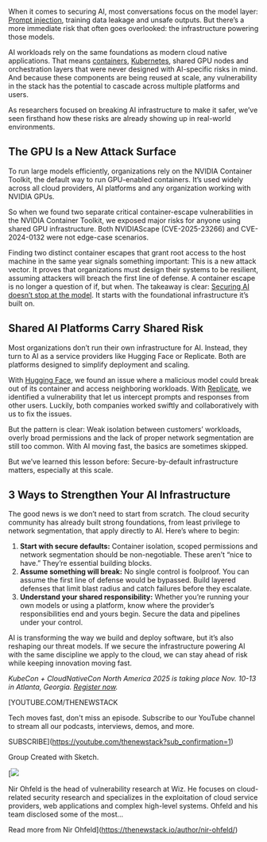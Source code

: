 When it comes to securing AI, most conversations focus on the model layer: [Prompt injection](https://thenewstack.io/6-key-security-risks-in-llms-a-platform-engineers-guide/), training data leakage and unsafe outputs. But there’s a more immediate risk that often goes overlooked: the infrastructure powering those models.

AI workloads rely on the same foundations as modern cloud native applications. That means [containers](https://thenewstack.io/introduction-to-containers/), [Kubernetes](https://thenewstack.io/kubernetes/), shared GPU nodes and orchestration layers that were never designed with AI-specific risks in mind. And because these components are being reused at scale, any vulnerability in the stack has the potential to cascade across multiple platforms and users.

As researchers focused on breaking AI infrastructure to make it safer, we’ve seen firsthand how these risks are already showing up in real-world environments.

## **The GPU Is a New Attack Surface**

To run large models efficiently, organizations rely on the NVIDIA Container Toolkit, the default way to run GPU-enabled containers. It’s used widely across all cloud providers, AI platforms and any organization working with NVIDIA GPUs.

So when we found two separate critical container-escape vulnerabilities in the NVIDIA Container Toolkit, we exposed major risks for anyone using shared GPU infrastructure. Both NVIDIAScape (CVE-2025-23266) and CVE-2024-0132 were not edge-case scenarios.

Finding two distinct container escapes that grant root access to the host machine in the same year signals something important: This is a new attack vector. It proves that organizations must design their systems to be resilient, assuming attackers will breach the first line of defense. A container escape is no longer a question of if, but when. The takeaway is clear: [Securing AI doesn’t stop at the model](https://thenewstack.io/evil-models-and-exploits-when-ai-becomes-the-attacker/). It starts with the foundational infrastructure it’s built on.

## **Shared AI Platforms Carry Shared Risk**

Most organizations don’t run their own infrastructure for AI. Instead, they turn to AI as a service providers like Hugging Face or Replicate. Both are platforms designed to simplify deployment and scaling.

With [Hugging Face](https://www.wiz.io/blog/wiz-and-hugging-face-address-risks-to-ai-infrastructure), we found an issue where a malicious model could break out of its container and access neighboring workloads. With [Replicate](https://www.wiz.io/blog/wiz-research-discovers-critical-vulnerability-in-replicate), we identified a vulnerability that let us intercept prompts and responses from other users. Luckily, both companies worked swiftly and collaboratively with us to fix the issues.

But the pattern is clear: Weak isolation between customers’ workloads, overly broad permissions and the lack of proper network segmentation are still too common. With AI moving fast, the basics are sometimes skipped.

But we’ve learned this lesson before: Secure-by-default infrastructure matters, especially at this scale.

## **3 Ways to Strengthen Your AI Infrastructure**

The good news is we don’t need to start from scratch. The cloud security community has already built strong foundations, from least privilege to network segmentation, that apply directly to AI. Here’s where to begin:

1. **Start with secure defaults:** Container isolation, scoped permissions and network segmentation should be non-negotiable. These aren’t “nice to have.” They’re essential building blocks.
2. **Assume something will break:** No single control is foolproof. You can assume the first line of defense would be bypassed. Build layered defenses that limit blast radius and catch failures before they escalate.
3. **Understand your shared responsibility:** Whether you’re running your own models or using a platform, know where the provider’s responsibilities end and yours begin. Secure the data and pipelines under your control.

AI is transforming the way we build and deploy software, but it’s also reshaping our threat models. If we secure the infrastructure powering AI with the same discipline we apply to the cloud, we can stay ahead of risk while keeping innovation moving fast.

*KubeCon + CloudNativeCon North America 2025 is taking place Nov. 10-13 in Atlanta, Georgia.* [*Register now*](https://events.linuxfoundation.org/kubecon-cloudnativecon-north-america/register/)*.*

[YOUTUBE.COM/THENEWSTACK

Tech moves fast, don't miss an episode. Subscribe to our YouTube
channel to stream all our podcasts, interviews, demos, and more.

SUBSCRIBE](https://youtube.com/thenewstack?sub_confirmation=1)

Group
Created with Sketch.

[![](https://cdn.thenewstack.io/media/2025/10/e25d1e12-cropped-160ebc8a-nir-ohfeld.jpeg)

Nir Ohfeld is the head of vulnerability research at Wiz. He focuses on cloud-related security research and specializes in the exploitation of cloud service providers, web applications and complex high-level systems. Ohfeld and his team disclosed some of the most...

Read more from Nir Ohfeld](https://thenewstack.io/author/nir-ohfeld/)